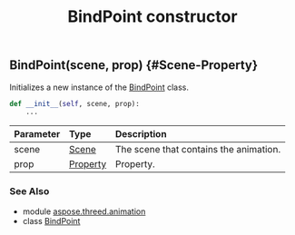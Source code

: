 ﻿---
title: BindPoint constructor
second_title: Aspose.3D for Python via .NET API References
description: 
type: docs
weight: 10
url: /python-net/aspose.threed.animation/bindpoint/__init__/
is_root: false
---

## BindPoint(scene, prop) {#Scene-Property}

Initializes a new instance of the [BindPoint](/3d/python-net/aspose.threed.animation/bindpoint) class.



```python
def __init__(self, scene, prop):
    ...
```


| Parameter | Type | Description |
| :- | :- | :- |
| scene | [Scene](/3d/python-net/aspose.threed/scene) | The scene that contains the animation. |
| prop | [Property](/3d/python-net/aspose.threed/property) | Property. |



### See Also
* module [aspose.threed.animation](../../)
* class [BindPoint](/3d/python-net/aspose.threed.animation/bindpoint)
